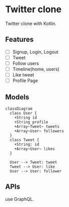 # Twitter clone

Twitter clone with Kotlin.

## Features

- [ ] Signup, Login, Logout
- [ ] Tweet
- [ ] Follow users
- [ ] Timeline(home, users)
- [ ] Like tweet
- [ ] Profile Page

## Models

```mermaid
classDiagram
  class User {
    +String id
    +String profile
    +Array~Tweet~ tweets
    +Array~User~ followers
  }
  class Tweet {
    +String: id
    +Array~User~ likes
  }

  User --> Tweet: tweet
  Tweet --> User: like
  User --> User: follower
```

## APIs

use GraphQL.